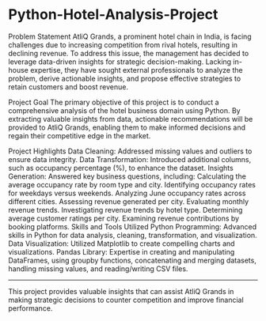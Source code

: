 # Python-Hotel-Analysis-Project

Problem Statement
AtliQ Grands, a prominent hotel chain in India, is facing challenges due to increasing competition from rival hotels, resulting in declining revenue. To address this issue, the management has decided to leverage data-driven insights for strategic decision-making. Lacking in-house expertise, they have sought external professionals to analyze the problem, derive actionable insights, and propose effective strategies to retain customers and boost revenue.

Project Goal
The primary objective of this project is to conduct a comprehensive analysis of the hotel business domain using Python. By extracting valuable insights from data, actionable recommendations will be provided to AtliQ Grands, enabling them to make informed decisions and regain their competitive edge in the market.

Project Highlights
Data Cleaning: Addressed missing values and outliers to ensure data integrity.
Data Transformation: Introduced additional columns, such as occupancy percentage (%), to enhance the dataset.
Insights Generation: Answered key business questions, including:
Calculating the average occupancy rate by room type and city.
Identifying occupancy rates for weekdays versus weekends.
Analyzing June occupancy rates across different cities.
Assessing revenue generated per city.
Evaluating monthly revenue trends.
Investigating revenue trends by hotel type.
Determining average customer ratings per city.
Examining revenue contributions by booking platforms.
Skills and Tools Utilized
Python Programming: Advanced skills in Python for data analysis, cleaning, transformation, and visualization.
Data Visualization: Utilized Matplotlib to create compelling charts and visualizations.
Pandas Library: Expertise in creating and manipulating DataFrames, using groupby functions, concatenating and merging datasets, handling missing values, and reading/writing CSV files.
______________________________________________________________________________________________________________________________________________________________________________
This project provides valuable insights that can assist AtliQ Grands in making strategic decisions to counter competition and improve financial performance.
